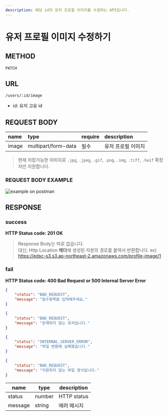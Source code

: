 ```yaml
---
description: 해당 id의 유저 프로필 이미지를 수정하는 API입니다.
---
```


# 유저 프로필 이미지 수정하기

## METHOD

```text
PATCH
```

## URL

```text
/users/:id/image
```

* id: 유저 고유 id

## REQUEST BODY

| name  | type                | require | description        |
| :---- | :------------------ | :------ | :----------------- |
| image | multipart/form-data | 필수    | 유저 프로필 이미지 |

> 현재 저장가능한 이미지로 `.jpg`, `.jpeg`, `.gif`, `.png`, `.img`, `.tiff`, `.heif` 확장자만 지원합니다.

### REQUEST BODY EXAMPLE

![example on postman](https://user-images.githubusercontent.com/68107000/108875669-c335ce80-7640-11eb-868d-373584a98a61.png)

## RESPONSE

### success

**HTTP Status code: 201 OK**

> Response Body는 따로 없습니다.  
> 대신, Http Location **헤더**에 생성된 자원의 경로를 붙여서 반환합니다.
> ex) https://edsc-s3.s3.ap-northeast-2.amazonaws.com/profile-image/1


### fail

**HTTP Status code: 400 Bad Request or 500 Internal Server Error**

```json
{
    "status": "BAD_REQUEST",
    "message": "필수항목을 입력해주세요."
}
```

```json
{
    "status": "BAD_REQUEST",
    "message": "존재하지 않는 유저입니다."
}
```

```json
{
    "status": "INTERNAL_SERVER_ERROR",
    "message": "파일 변환에 실패했습니다."
}
```

```json
{
    "status": "BAD_REQUEST",
    "message": "지원하지 않는 파일 형식입니다."
}
```

| name    | type   | description |
| ------- | ------ | ----------- |
| status  | number | HTTP status |
| message | string | 에러 메시지 |
